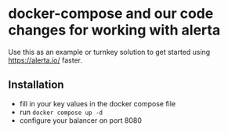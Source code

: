 docker-compose and our code changes for working with alerta
===========================================================

Use this as an example or turnkey solution to get started using https://alerta.io/ faster.


Installation
------------
- fill in your key values in the docker compose file
- run `docker compose up -d`
- configure your balancer on port 8080

